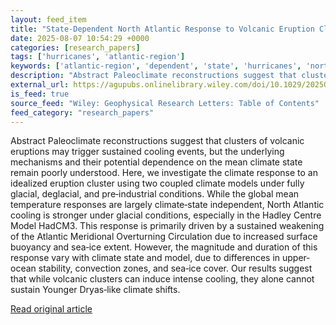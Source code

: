```yaml
---
layout: feed_item
title: "State‐Dependent North Atlantic Response to Volcanic Eruption Clusters"
date: 2025-08-07 10:54:29 +0000
categories: [research_papers]
tags: ['hurricanes', 'atlantic-region']
keywords: ['atlantic-region', 'dependent', 'state', 'hurricanes', 'north']
description: "Abstract Paleoclimate reconstructions suggest that clusters of volcanic eruptions may trigger sustained cooling events, but the underlying mechanisms and the..."
external_url: https://agupubs.onlinelibrary.wiley.com/doi/10.1029/2025GL117582?af=R
is_feed: true
source_feed: "Wiley: Geophysical Research Letters: Table of Contents"
feed_category: "research_papers"
---
```


Abstract Paleoclimate reconstructions suggest that clusters of volcanic eruptions may trigger sustained cooling events, but the underlying mechanisms and their potential dependence on the mean climate state remain poorly understood. Here, we investigate the climate response to an idealized eruption cluster using two coupled climate models under fully glacial, deglacial, and pre‐industrial conditions. While the global mean temperature responses are largely climate‐state independent, North Atlantic cooling is stronger under glacial conditions, especially in the Hadley Centre Model HadCM3. This response is primarily driven by a sustained weakening of the Atlantic Meridional Overturning Circulation due to increased surface buoyancy and sea‐ice extent. However, the magnitude and duration of this response vary with climate state and model, due to differences in upper‐ocean stability, convection zones, and sea‐ice cover. Our results suggest that while volcanic clusters can induce intense cooling, they alone cannot sustain Younger Dryas‐like climate shifts.

[Read original article](https://agupubs.onlinelibrary.wiley.com/doi/10.1029/2025GL117582?af=R)
